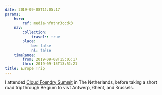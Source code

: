 ```yaml
---
date: 2019-09-08T15:05:17
params:
    hero:
        ref: media-nfntnr3ccdk3
    nav:
        collection:
            travels: true
        place:
            be: false
            nl: false
    timeRange:
        from: 2019-09-08T15:05:17
        thru: 2019-09-15T13:52:21
title: Europe Trip
---
```


I attended [Cloud Foundry Summit](https://www.cloudfoundry.org/event/eusummit2019/) in The Netherlands, before taking a short road trip through Belgium to visit Antwerp, Ghent, and Brussels.
